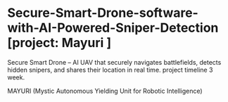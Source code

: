 # Secure-Smart-Drone-software-with-AI-Powered-Sniper-Detection         [project: Mayuri ]
Secure Smart Drone – AI UAV that securely navigates battlefields, detects hidden snipers, and shares their location in real time.
project timeline 3 week.



MAYURI (Mystic Autonomous Yielding Unit for Robotic Intelligence)
